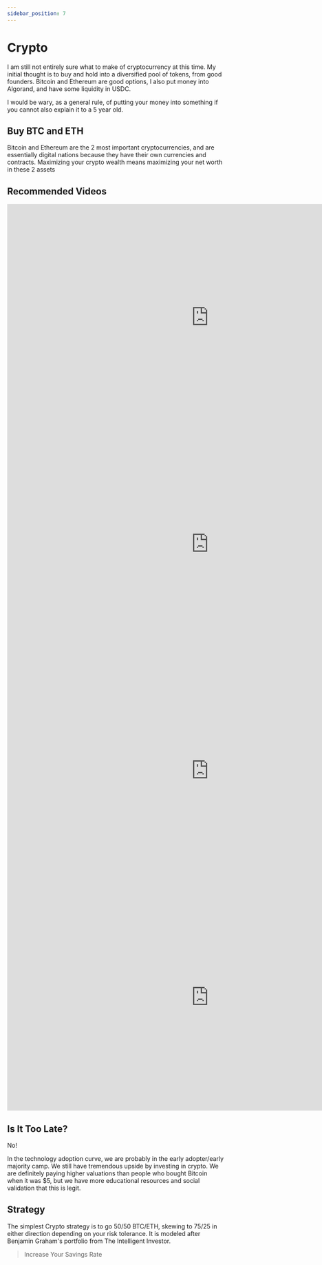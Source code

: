 ```yaml
---
sidebar_position: 7
---
```


# Crypto

I am still not entirely sure what to make of cryptocurrency at this time. My initial thought is to buy and hold into a diversified pool of tokens, from good founders. Bitcoin and Ethereum are good options, I also put money into Algorand, and have some liquidity in USDC.

I would be wary, as a general rule, of putting your money into something if you cannot also explain it to a 5 year old. 

## Buy BTC and ETH

Bitcoin and Ethereum are the 2 most important cryptocurrencies, and are essentially digital nations because they have their own currencies and contracts. Maximizing your crypto wealth means maximizing your net worth in these 2 assets

## Recommended Videos

<iframe width="935" height="526" src="https://www.youtube.com/embed/Xb4g8LzcFSI" title="YouTube video player" frameborder="0" allow="accelerometer; autoplay; clipboard-write; encrypted-media; gyroscope; picture-in-picture" allowfullscreen></iframe>
<iframe width="935" height="526" src="https://www.youtube.com/embed/MhldkvdS_rM" title="YouTube video player" frameborder="0" allow="accelerometer; autoplay; clipboard-write; encrypted-media; gyroscope; picture-in-picture" allowfullscreen></iframe>
<iframe width="935" height="526" src="https://www.youtube.com/embed/G80Jq6ZwnOY" title="YouTube video player" frameborder="0" allow="accelerometer; autoplay; clipboard-write; encrypted-media; gyroscope; picture-in-picture" allowfullscreen></iframe>
<iframe width="935" height="526" src="https://www.youtube.com/embed/EH6vE97qIP4" title="YouTube video player" frameborder="0" allow="accelerometer; autoplay; clipboard-write; encrypted-media; gyroscope; picture-in-picture" allowfullscreen></iframe>

## Is It Too Late?

No! 

In the technology adoption curve, we are probably in the early adopter/early majority camp. We still have tremendous upside by investing in crypto. We are definitely paying higher valuations than people who bought Bitcoin when it was $5, but we have more educational resources and social validation that this is legit. 

## Strategy

The simplest Crypto strategy is to go 50/50 BTC/ETH, skewing to 75/25 in either direction depending on your risk tolerance. It is modeled after Benjamin Graham's portfolio from The Intelligent Investor.

>Increase Your Savings Rate